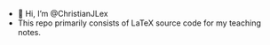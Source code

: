 - 👋 Hi, I’m @ChristianJLex
- This repo primarily consists of LaTeX source code for my teaching notes.


<!---
ChristianJLex/ChristianJLex is a ✨ special ✨ repository because its `README.md` (this file) appears on your GitHub profile.
You can click the Preview link to take a look at your changes.
--->
